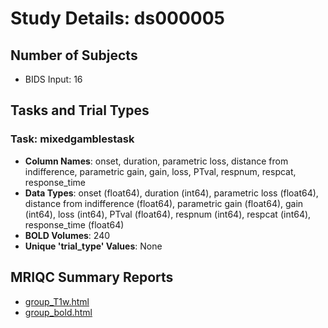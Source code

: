 # Study Details: ds000005

## Number of Subjects
- BIDS Input: 16

## Tasks and Trial Types
### Task: mixedgamblestask
- **Column Names**: onset, duration, parametric loss, distance from indifference, parametric gain, gain, loss, PTval, respnum, respcat, response_time
- **Data Types**: onset (float64), duration (int64), parametric loss (float64), distance from indifference (float64), parametric gain (float64), gain (int64), loss (int64), PTval (float64), respnum (int64), respcat (int64), response_time (float64)
- **BOLD Volumes**: 240
- **Unique 'trial_type' Values**: None

## MRIQC Summary Reports
- [group_T1w.html](https://htmlpreview.github.io/?https://github.com/demidenm/openneuro_glmfitlins/blob/main/statsmodel_specs/ds000005/mriqc_summary/group_T1w.html)
- [group_bold.html](https://htmlpreview.github.io/?https://github.com/demidenm/openneuro_glmfitlins/blob/main/statsmodel_specs/ds000005/mriqc_summary/group_bold.html)
